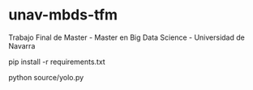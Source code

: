 # unav-mbds-tfm
Trabajo Final de Master - Master en Big Data Science - Universidad de Navarra

pip install -r requirements.txt

python source/yolo.py

